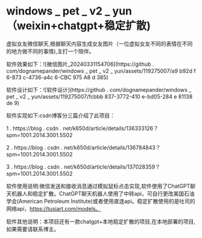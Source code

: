 # windows _ pet _ v2 _ yun（weixin+chatgpt+稳定扩散)
虚拟女友微信聊天,根据聊天内容生成女友图片（一位虚拟女友不同的表情在不同的地方做不同的事情),主打一个陪伴。

软件效果如下：![微信图片_20240331154706](https://github . com/dognamepander/windows _ pet _ v2 _ yun/assets/119275007/a9 b92d f 6-873 c-4736-a4c 6-CBC 975 A8 d 385)

软件设计如下：![软件设计](https://github . com/dognamepander/windows _ pet _ v2 _ yun/assets/119275007/fcbbb 837-3772-410 e-bd05-284 e 81138 de 9)

软件实现如下:csdn博客分三篇介绍了此项目：

1 . https://blog . csdn . net/k650d/article/details/136333126？spm=1001.2014.3001.5502

2 . https://blog . csdn . net/k650d/article/details/136784843？spm=1001.2014.3001.5502

3 . https://blog . csdn . net/k650d/article/details/137028359？spm=1001.2014.3001.5502

软件使用说明:微信发送和接收消息通过模拟鼠标点击实现,软件使用了ChatGPT聊天机器人和稳定扩散。ChatGPT聊天机器人使用了中转api，可自行更改美国石油学会(American Petroleum Institute)或者使用直连api。稳定扩散使用的是吐司的网络api，https://tusiart.com/models。

软件其他说明：本项目还有一款chatgpt+本地稳定扩散的项目,在本地部署的项目,如果需要请联系博主。
